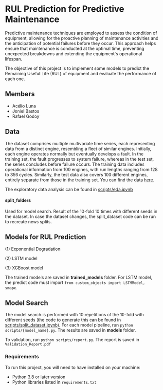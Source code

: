 # RUL Prediction for Predictive Maintenance

Predictive maintenance techniques are employed to assess the condition of equipment, allowing for the proactive planning of maintenance activities and the anticipation of potential failures before they occur. This approach helps ensure that maintenance is conducted at the optimal time, preventing unexpected breakdowns and extending the equipment's operational lifespan.

The objective of this project is to implement some models to predict the Remaining Useful Life (RUL) of equipment and evaluate the performance of each one.

## Members
- Acélio Luna
- Joniel Bastos
- Rafael Godoy

## Data
The dataset comprises multiple multivariate time series, each representing data from a distinct engine, resembling a fleet of similar engines. Initially, each engine operates normally but eventually develops a fault. In the training set, the fault progresses to system failure, whereas in the test set, the series concludes before failure occurs. The training data includes operational information from 100 engines, with run lengths ranging from 128 to 356 cycles. Similarly, the test data also covers 100 different engines, entirely separate from those in the training set. You can find the data [here](https://www.kaggle.com/datasets/behrad3d/nasa-cmaps).

The exploratory data analysis can be found in [scripts/eda.ipynb](https://github.com/RafaelSilvaGodoy/PO235-previsao-falhas/blob/befa0470a9ce7e4372e8ef83c6f31e6e259f6ccd/scripts/eda.ipynb)

#### split_folders

Used for model search. Result of the 10-fold 10 times with different seeds in the dataset. In case the dataset changes, the split_dataset code can be run to recreate news splits.

## Models for RUL Prediction
(1) Exponential Degradation

(2) LSTM model

(3) XGBoost model

The trained models are saved in **trained_models** folder. For LSTM model, the predict code must import `from custom_objects import LSTMModel, smape`. 

## Model Search
The model search is performed with 10 repetitions of the 10-fold with different seeds (the code to generate this can be found in [scripts/split_dataset.ipynb](https://github.com/RafaelSilvaGodoy/PO235-previsao-falhas/blob/cea7f798dd38e052d2a0b529b9de7541a2d475b3/scripts/split_dataset.ipynb)). For each model pipeline, run `python scripts/{model_name}.py`. The results are saved in **models** folder.

To validation, run `python scripts/report.py`. The report is saved in `Validation_Report.pdf`

### Requirements

To run this project, you will need to have installed on your machine:

- Python 3.8 or later version
- Python libraries listed in `requirements.txt`
